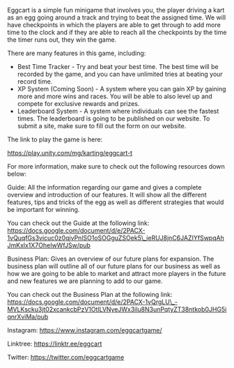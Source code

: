 ﻿
Eggcart is a simple fun minigame that involves you, the player driving a kart as an egg going around a track and trying to beat the assigned time. We will have checkpoints in which the players are able to get through to add more time to the clock and if they are able to reach all the checkpoints by the time the timer runs out, they win the game.

There are many features in this game, including:

- Best Time Tracker - Try and beat your best time. The best time will be recorded by the game, and you can have unlimited tries at beating your record time. 
- XP System (Coming Soon) - A system where you can gain XP by gaining more and more wins and races. You will be able to also level up and compete for exclusive rewards and prizes. 
- Leaderboard System - A system where individuals can see the fastest times. The leaderboard is going to be published on our website. To submit a site, make sure to fill out the form on our website. 

The link to play the game is here:

https://play.unity.com/mg/karting/eggcart-t

For more information, make sure to check out the following resources down below:

Guide: All the information regarding our game and gives a complete overview and introduction of our features. It will show all the different features, tips and tricks of the egg as well as different strategies that would be important for winning.

You can check out the Guide at the following link: https://docs.google.com/document/d/e/2PACX-1vQuqfGs3vicuc0z0qjvPnlSO1oSOGguZSOek5\_ieRUJ8jnC6JAZIYfSwpqAhJmKxlx1X7OheIwWfJSw/pub

Business Plan: Gives an overview of our future plans for expansion. The business plan will outline all of our future plans for our business as well as how we are going to be able to market and attract more players in the future and new features we are planning to add to our game.

You can check out the Business Plan at the following link: https://docs.google.com/document/d/e/2PACX-1vQrgLU\_-MVLKscku3jt02xcankcbPzV1OtlLVNyeJWx3ilu8N3unPqtyZT38ntkob0JHG5iqnrXviMa/pub

Instagram: https://www.instagram.com/eggcartgame/

Linktree: https://linktr.ee/eggcart

Twitter: https://twitter.com/eggcartgame
